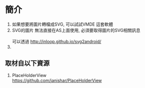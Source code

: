 簡介
======

1. 如果想要將圖片轉檔成SVG, 可以試試VMDE 這套軟體
2. SVG的圖片 無法直接在AS上面使用, 必須要取得圖片的SVG相關訊息                                         
可以透過 http://inloop.github.io/svg2android/
3. 

取材自以下資源
--------
1. PlaceHolderView                                         
https://github.com/janishar/PlaceHolderView
